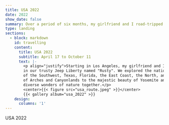 ```yaml
---
title: USA 2022
date: 2022
show_date: false
summary: Over a period of six months, my girlfriend and I road-tripped across the stunning landscapes of the United States, exploring various national and state parks in our Jeep Liberty named "Rusty."
type: landing
sections:
  - block: markdown
    id: travelling
    content:
      title: USA 2022
      subtitle: April 17 to October 11
      text: |-
        <p align="justify">Starting in Los Angeles, my girlfriend and I embarked on a road trip
        in our trusty Jeep Liberty named "Rusty". We explored the national parks of the USA, including the stunning landscapes 
        of the Southwest, Texas, Florida, the East Coast, the North, and the West Coast. From the iconic red rock formations 
        of Arches and Canyonlands to the majestic beauty of Yosemite and Yellowstone, our journey allowed us to experience the 
        diverse wonders of nature together.</p>
        <center>{{< figure src="usa_route.jpeg" >}}</center>
        {{< gallery album="usa_2022" >}}
    design:
      columns: '1'
---
```

USA 2022
